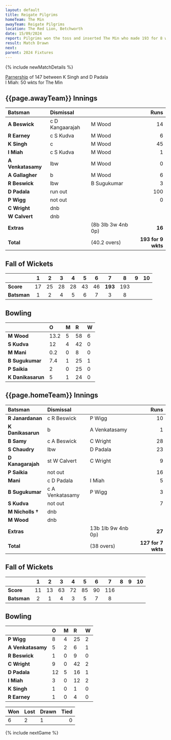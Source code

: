 ```yaml
---
layout: default
title: Reigate Pilgrims
homeTeam: The Min
awayTeam: Reigate Pilgrims
location: The Red Lion, Betchworth 
date: 15/09/2024
report: Pilgrims won the toss and inserted The Min who made 193 for 8 wkts in 40.2 overs. Reigate were 129 for 7 wkts when time ran out.
result: Match Drawn
next: 
parent: 2024 Fixtures
---
```


{% include newMatchDetails %}

[Parnership](../records/partnerships) of 147 between K Singh and D Padala<br />
I Miah: 50 wkts for The Min

## {{page.awayTeam}} Innings

| Batsman | Dismissal | | Runs |
|:---|:---|---|---:|
| **A Beswick** | c D Kangaarajah | M Wood | 14 |
| **R Earney** | c S Kudva | M Wood | 6 |
| **K Singh** | c | M Wood | 45 |
| **I Miah** | c S Kudva | M Wood | 1 |
| **A Venkatasamy** | lbw | M Wood | 0 |
| **A Gallagher** | b | M Wood | 6 |
| **R Beswick** |lbw | B Sugukumar | 3 |
| **D Padala** | run out |  | 100 |
| **P Wigg** | not out |  | 0 |
| **C Wright** | dnb |  |  |
| **W Calvert** | dnb |  |  |
| **Extras** | | (8b 3lb 3w 4nb 0p) | **16** |
| **Total** | | (40.2 overs) | **193 for 9 wkts** |

## Fall of Wickets

| | 1 | 2 | 3 | 4 | 5 | 6 | 7 | 8 | 9 | 10 |
|---|:---:|:---:|:---:|:---:|:---:|:---:|:---:|:---:|:---:|:---:|
| **Score** | 17 | 25 | 28 | 28 | 43 | 46 | **193** | 193 |  |  |
| **Batsman** | 1  | 2 | 4 | 5 | 6 | 7 | 3 | 8 |  |

## Bowling

| | O | M | R | W |
|---|:---|:---|:---|:---|
| **M Wood** | 13.2 | 5 | 58 | 6 |
| **S Kudva** | 12 | 4 | 42 | 0 |
| **M Mani** | 0.2 | 0 | 8 | 0 |
| **B Sugukumar** | 7.4 | 1 | 25 | 1 |
| **P Saikia** | 2 | 0 | 25 | 0 |
| **K Danikasarun** | 5 | 1 | 24 | 0|

## {{page.homeTeam}} Innings

| Batsman | Dismissal | | Runs |
|:---|:---|---|---:|
| **R Janardanan** | c R Beswick | P Wigg | 10 |
| **K Danikasarun** | b | A Venkatasamy | 1 |
| **B Samy** | c A Beswick | C Wright | 28 |
| **S Chaudry** | lbw | D Padala | 23 |
| **D Kanagarajah** | st W Calvert | C Wright | 9 |
| **P Saikia** | not out |  | 16 |
| **Mani** | c D Padala | I Miah | 5 |
| **B Sugukumar** | c A Venkatasamy | P Wigg | 3 |
| **S Kudva** | not out |  | 7 |
| **M Nicholls &#8224;** | dnb |  |  |
| **M Wood** | dnb |  |  |
| **Extras** | | 13b 1lb 9w 4nb 0p) | **27** |
| **Total** | | (38 overs) | **127 for 7 wkts** |

## Fall of Wickets

| | 1 | 2 | 3 | 4 | 5 | 6 | 7 | 8 | 9 | 10 |
|---|:---:|:---:|:---:|:---:|:---:|:---:|:---:|:---:|:---:|:---:|
| **Score** | 11 | 13 | 63 | 72 | 85 | 90 | 116 |  |  |  |
| **Batsman** | 2 | 1 | 4 | 3 | 5 | 7 | 8 |  |  |  | 

## Bowling

| | O | M | R | W |
|---|:---|:---|:---|:---|
| **P Wigg** | 8 | 4 | 25 | 2 |
| **A Venkatasamy** | 5 | 2 | 6 | 1 |
| **R Beswick** | 1 | 0 | 9 | 0 |
| **C Wright** | 9 | 0 | 42 | 2 |
| **D Padala** | 12 | 5 | 16 | 1 |
| **I Miah** | 3 | 0 | 12 | 2 |
| **K Singh** | 1 | 0 | 1 | 0 |
| **R Earney** | 1 | 0 | 4 | 0 |

| Won | Lost | Drawn | Tied |
|:---|:---|:---|---:|
| 6 | 2 | 1 | 0 |

{% include nextGame %}